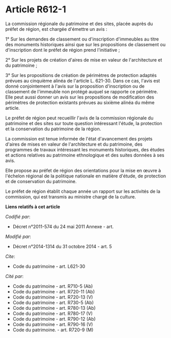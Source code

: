 # Article R612-1

La commission régionale du patrimoine et des sites, placée auprès du préfet de région, est chargée d'émettre un avis : 

1° Sur les demandes de classement ou d'inscription d'immeubles au titre des monuments historiques ainsi que sur les
propositions de classement ou d'inscription dont le préfet de région prend l'initiative ; 

2° Sur les projets de création d'aires de mise en valeur de l'architecture et du patrimoine ; 

3° Sur les propositions de création de périmètres de protection adaptés prévues au cinquième alinéa de l'article L. 621-30.
Dans ce cas, l'avis est donné conjointement à l'avis sur la proposition d'inscription ou de classement de l'immeuble non
protégé auquel se rapporte ce périmètre. Elle peut aussi donner un avis sur les propositions de modification des périmètres
de protection existants prévues au sixième alinéa du même article. 

Le préfet de région peut recueillir l'avis de la commission régionale du patrimoine et des sites sur toute question
intéressant l'étude, la protection et la conservation du patrimoine de la région. 

La commission est tenue informée de l'état d'avancement des projets d'aires de mises en valeur de l'architecture et du
patrimoine, des programmes de travaux intéressant les monuments historiques, des études et actions relatives au patrimoine
ethnologique et des suites données à ses avis. 

Elle propose au préfet de région des orientations pour la mise en œuvre à l'échelon régional de la politique nationale en
matière d'étude, de protection et de conservation du patrimoine. 

Le préfet de région établit chaque année un rapport sur les activités de la commission, qui est transmis au ministre chargé
de la culture.

**Liens relatifs à cet article**

_Codifié par_:

  - Décret n°2011-574 du 24 mai 2011 Annexe - art.

_Modifié par_:

  - Décret n°2014-1314 du 31 octobre 2014 - art. 5

_Cite_:

  - Code du patrimoine - art. L621-30

_Cité par_:

  - Code du patrimoine - art. R710-5 (Ab)
  - Code du patrimoine - art. R720-11 (Ab)
  - Code du patrimoine - art. R720-13 (V)
  - Code du patrimoine - art. R730-5 (Ab)
  - Code du patrimoine - art. R780-13 (Ab)
  - Code du patrimoine - art. R780-17 (V)
  - Code du patrimoine - art. R790-12 (Ab)
  - Code du patrimoine - art. R790-16 (V)
  - Code du patrimoine. - art. R720-9 (M)
